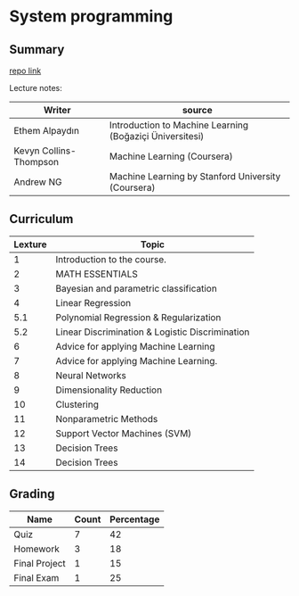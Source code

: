 # System programming 

## Summary

[repo link](github.com/a0m0rajab/Open-FSMVU/fourth_year/ML)

Lecture notes: 

|Writer | source|
|---|---|
|Ethem Alpaydın | Introduction to Machine Learning (Boğaziçi Üniversitesi) |
|Kevyn Collins-Thompson |Machine Learning (Coursera) |
| Andrew NG| Machine Learning by Stanford University (Coursera)|


## Curriculum

|Lexture |Topic|
| ---  | -- |
|1|Introduction to the course.|
|2|MATH ESSENTIALS|
|3| Bayesian and parametric classification |
|4|Linear Regression|
|5.1|Polynomial Regression & Regularization|
|5.2|Linear Discrimination & Logistic Discrimination|
|6|Advice for applying Machine Learning|
|7|Advice for applying Machine Learning.|
|8|Neural Networks|
|9|Dimensionality Reduction|
|10|Clustering|
|11|Nonparametric Methods|
|12|Support Vector Machines (SVM)|
|13|Decision Trees|
|14|Decision Trees|


## Grading 

|Name|Count|Percentage|
| --- |--- | -- |
|Quiz |7|42|
|Homework|3|18|
|Final Project|1|15|
|Final Exam|1|25|
